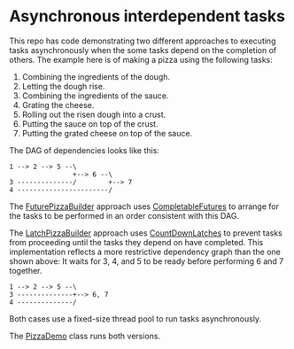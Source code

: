# Asynchronous interdependent tasks
This repo has code demonstrating two different approaches to executing
tasks asynchronously when the some tasks depend on the completion of
others. The example here is of making a pizza using the following tasks:
1. Combining the ingredients of the dough.
1. Letting the dough rise.
1. Combining the ingredients of the sauce.
1. Grating the cheese.
1. Rolling out the risen dough into a crust.
1. Putting the sauce on top of the crust.
1. Putting the grated cheese on top of the sauce.

The DAG of dependencies looks like this:
```
1 --> 2 --> 5 --\
                +--> 6 --\
3 --------------/        +--> 7
4 -----------------------/
```
The [FuturePizzaBuilder](https://github.com/Tembrel/eg4jb/blob/master/src/pizza/FuturePizzaBuilder.java)
approach uses
[CompletableFutures](https://docs.oracle.com/javase/8/docs/api/java/util/concurrent/CompletableFuture.html)
to arrange for
the tasks to be performed in an order consistent with this DAG.

The [LatchPizzaBuilder](https://github.com/Tembrel/eg4jb/blob/master/src/pizza/LatchPizzaBuilder.java)
approach uses
[CountDownLatches](https://docs.oracle.com/javase/8/docs/api/java/util/concurrent/CountDownLatch.html)
to prevent tasks from
proceeding until the tasks they depend on have completed.
This implementation reflects a more restrictive dependency graph than the one shown above:
It waits for 3, 4, and 5 to be ready before performing 6 and 7 together.
```
1 --> 2 --> 5 --\
3 --------------+--> 6, 7
4 --------------/
```
Both cases use a fixed-size thread pool to run tasks asynchronously.

The [PizzaDemo](https://github.com/Tembrel/eg4jb/blob/master/src/pizza/PizzaDemo.java)
class runs both versions.
